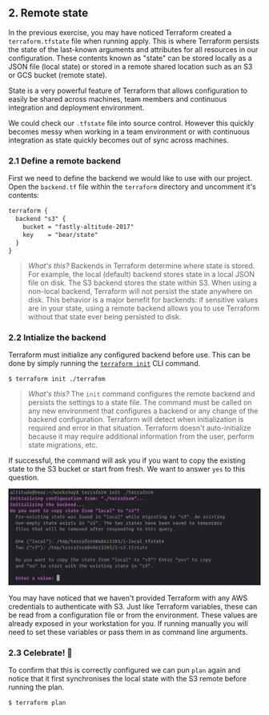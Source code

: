 ## 2. Remote state

In the previous exercise, you may have noticed Terraform created a `terraform.tfstate` file when running apply. This is where Terraform persists the state of the last-known arguments and attributes for all resources in our configuration. These contents known as "state" can be stored locally as a JSON file (local state) or stored in a remote shared location such as an S3 or GCS bucket (remote state).

State is a very powerful feature of Terraform that allows configuration to easily be shared across machines, team members and continuous integration and deployment environment.

We could check our `.tfstate` file into source control. However this quickly becomes messy when working in a team environment or with continuous integration as state quickly becomes out of sync across machines.

### 2.1 Define a remote backend

First we need to define the backend we would like to use with our project. Open the `backend.tf` file within the `terraform` directory and uncomment it's contents:

```vcl  
terraform {
  backend "s3" {
    bucket = "fastly-altitude-2017"
    key    = "bear/state"
  }
}  
```

> _What's this?_
Backends in Terraform determine where state is stored. For example, the local (default) backend stores state in a local JSON file on disk. The S3 backend stores the state within S3. When using a non-local backend, Terraform will not persist the state anywhere on disk. This behavior is a major benefit for backends: if sensitive values are in your state, using a remote backend allows you to use Terraform without that state ever being persisted to disk.

### 2.2 Intialize the backend

Terraform must initialize any configured backend before use. This can be done by simply running the [`terraform init`](https://www.terraform.io/docs/commands/init.html) CLI command. 

```
$ terraform init ./terrafom
```

> _What's this?_
The `init` command configures the remote backend and persists the settings to a state file. The command must be called on any new environment that configures a backend or any change of the backend configuration. Terraform will detect when initialization is required and error in that situation. Terraform doesn't auto-initialize because it may require additional information from the user, perform state migrations, etc.

If successful, the command will ask you if you want to copy the existing state to the S3 bucket or start from fresh. We want to answer `yes` to this question.

![terraform init](img/terraform-init.jpg)

You may have noticed that we haven't provided Terraform with any AWS credentials to authenticate with S3. Just like Terraform variables, these can be read from a configuration file or from the environment. These values are already exposed in your workstation for you. If running manually you will need to set these variables or pass them in as command line arguments.

### 2.3 Celebrate! 🎉
To confirm that this is correctly configured we can pun `plan` again and notice that it first synchronises the local state with the S3 remote before running the plan.

```sh
$ terraform plan
```

